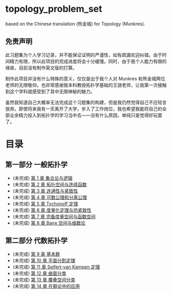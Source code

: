# topology_problem_set
based on the Chinese translation (熊金城) for Topology (Munkres).



## 免责声明

此习题集为个人学习记录，并不能保证证明的严谨性，如有疏漏欢迎纠错。由于时间精力有限，所以此项目的完成进度将会十分缓慢。同时，由于我个人能力有限的缘故，目前没有制作英文版的打算。

制作此项目并没有什么特殊的意义，仅仅是出于我个人对 Munkres 和熊金城两位老师的无限敬仰。也非常感谢我本科教授拓扑学基础的王骁老师，让我第一次接触到这个学科就感受到了其中无限神秘的魅力。

虽然我知道自己大概率无法完成这个习题集的构建，但是我仍然觉得自己不应轻言放弃。即使将来我有一天离开了大学，步入了工作岗位，我也希望我能将自己的全部业余精力投入到拓扑学的学习当中去——没有什么原因，单纯只是觉得好玩罢了。



# 目录

## 第一部分 一般拓扑学

- (未完成) [第 1 章 集合论与逻辑](./ch/01/README.md)
- (未完成) [第 2 章 拓扑空间与连续函数](./ch/02/README.md)
- (未完成) [第 3 章 连通性与紧致性](./ch/03/README.md)
- (未完成) [第 4 章 可数公理和分离公理](./ch/04/README.md)
- (未完成) [第 5 章 Tychonoff 定理](./ch/05/README.md)
- (未完成) [第 6 章 度量化定理与仿紧致性](./ch/06/README.md)
- (未完成) [第 7 章 完备度量空间与函数空间](./ch/07/README.md)
- (未完成) [第 8 章 Baire 空间与维数论](./ch/08/README.md)

## 第二部分 代数拓扑学

- (未完成) [第 9 章 基本群](./ch/09/README.md)
- (未完成) [第 10 章 平面分割定理](./ch/10/README.md)
- (未完成) [第 11 章 Seifert-van Kampen 定理](./ch/11/README.md)
- (未完成) [第 12 章 曲面分类](./ch/12/README.md)
- (未完成) [第 13 章 覆叠空间分类](./ch/13/README.md)
- (未完成) [第 14 章 在群论中的应用](./ch/14/README.md)

